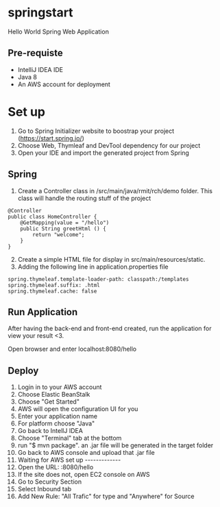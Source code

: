 # springstart
Hello World Spring Web Application
## Pre-requiste
+ IntelliJ IDEA IDE
+ Java 8
+ An AWS account for deployment
# Set up
1. Go to Spring Initializer website to boostrap your project (https://start.spring.io/)
2. Choose Web, Thymleaf and DevTool dependency for our project
2. Open your IDE and import the generated project from Spring

## Spring
1. Create a Controller class in /src/main/java/rmit/rch/demo folder. This class will handle the routing stuff of the project
```
@Controller
public class HomeController {
    @GetMapping(value = "/hello")
    public String greetHtml () {
        return "welcome";
    }
}
``` 
2. Create a simple HTML file for display in src/main/resources/static. 
3. Adding the following line in application.properties file
```
spring.thymeleaf.template-loader-path: classpath:/templates
spring.thymeleaf.suffix: .html
spring.thymeleaf.cache: false
```
## Run Application
After having the back-end and front-end created, run the application for view your result <3.

Open browser and enter localhost:8080/hello 

## Deploy
1. Login in to your AWS account
2. Choose Elastic BeanStalk
3. Choose "Get Started" 
4. AWS will open the configuration UI for you
5. Enter your application name
6. For platform choose "Java"
7. Go back to IntellJ IDEA
8. Choose "Terminal" tab at the bottom
9. run "$ mvn package". an .jar file will be generated in the target folder 
8. Go back to AWS console and upload that .jar file
9. Waiting for AWS set up ------------- 
10. Open the URL: <yourelasticbeanurl>:8080/hello
11. If the site does not, open EC2 console on AWS
12. Go to Security Section
13. Select Inbound tab
14. Add New Rule: "All Trafic" for type and "Anywhere" for Source

